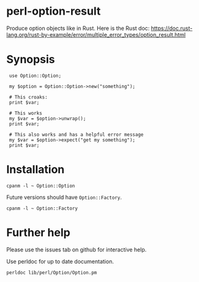 # perl-option-result

Produce option objects like in Rust.
Here is the Rust doc: https://doc.rust-lang.org/rust-by-example/error/multiple_error_types/option_result.html

# Synopsis

     use Option::Option;

     my $option = Option::Option->new("something");

     # This croaks:
     print $var;

     # This works
     my $var = $option->unwrap();
     print $var;

     # This also works and has a helpful error message
     my $var = $option->expect("get my something");
     print $var;


# Installation

    cpanm -l ~ Option::Option

Future versions should have `Option::Factory`.

    cpanm -l ~ Option::Factory

# Further help

Please use the issues tab on github for interactive help.

Use perldoc for up to date documentation.

```shell
perldoc lib/perl/Option/Option.pm
```
